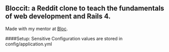 ## Bloccit: a Reddit clone to teach the fundamentals of web development and Rails 4. 

Made with my mentor at [Bloc](http://bloc.io). 

####Setup:
Sensitive Configuration values are stored in config/application.yml 
